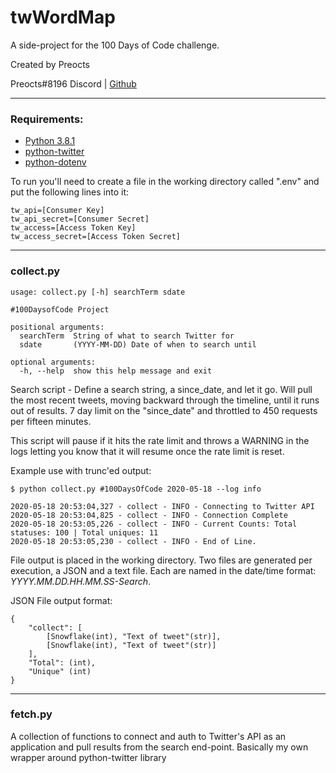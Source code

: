 # twWordMap

A side-project for the 100 Days of Code challenge.

Created by Preocts

Preocts#8196 Discord | [Github](https://github.com/Preocts)

---

### Requirements:

- [Python 3.8.1](https://www.python.org/)
- [python-twitter](https://python-twitter.readthedocs.io/en/latest/installation.html)
- [python-dotenv](https://github.com/theskumar/python-dotenv)

To run you'll need to create a file in the working directory called ".env" and put the following lines into it:

```
tw_api=[Consumer Key]
tw_api_secret=[Consumer Secret]
tw_access=[Access Token Key]
tw_access_secret=[Access Token Secret]
```

---

### collect.py

```
usage: collect.py [-h] searchTerm sdate

#100DaysofCode Project

positional arguments:
  searchTerm  String of what to search Twitter for
  sdate       (YYYY-MM-DD) Date of when to search until

optional arguments:
  -h, --help  show this help message and exit
```

Search script - Define a search string, a since_date, and let it go. Will pull the most recent tweets, moving backward through the timeline, until it runs out of results. 7 day limit on the "since_date" and throttled to 450 requests per fifteen minutes.

This script will pause if it hits the rate limit and throws a WARNING in the logs letting you know that it will resume once the rate limit is reset.

Example use with trunc'ed output:

```
$ python collect.py #100DaysOfCode 2020-05-18 --log info

2020-05-18 20:53:04,327 - collect - INFO - Connecting to Twitter API
2020-05-18 20:53:04,825 - collect - INFO - Connection Complete
2020-05-18 20:53:05,226 - collect - INFO - Current Counts: Total statuses: 100 | Total uniques: 11
2020-05-18 20:53:05,230 - collect - INFO - End of Line.
````

File output is placed in the working directory. Two files are generated per execution, a JSON and a text file.  Each are named in the date/time format: *YYYY.MM.DD.HH.MM.SS-Search*.

JSON File output format:
```
{
    "collect": [
        [Snowflake(int), "Text of tweet"(str)],
        [Snowflake(int), "Text of tweet"(str)]
    ],
    "Total": (int),
    "Unique" (int)
}
```

---

### fetch.py

A collection of functions to connect and auth to Twitter's API as an application and pull results from the search end-point. Basically my own wrapper around python-twitter library
